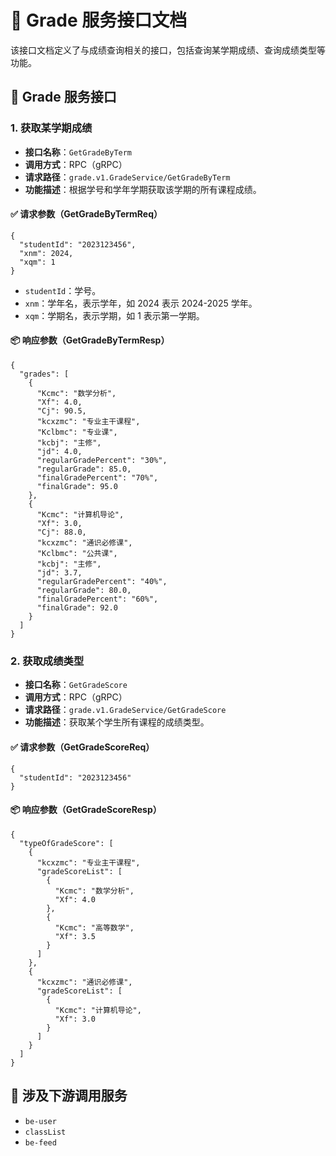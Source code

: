# 📘 Grade 服务接口文档

该接口文档定义了与成绩查询相关的接口，包括查询某学期成绩、查询成绩类型等功能。

## 🍪 Grade 服务接口

### 1. 获取某学期成绩

- **接口名称**：`GetGradeByTerm`
- **调用方式**：RPC（gRPC）
- **请求路径**：`grade.v1.GradeService/GetGradeByTerm`
- **功能描述**：根据学号和学年学期获取该学期的所有课程成绩。

#### ✅ 请求参数（GetGradeByTermReq）

```
{
  "studentId": "2023123456",
  "xnm": 2024,
  "xqm": 1
}
```

- `studentId`：学号。
- `xnm`：学年名，表示学年，如 2024 表示 2024-2025 学年。
- `xqm`：学期名，表示学期，如 1 表示第一学期。

#### 📦 响应参数（GetGradeByTermResp）

```
{
  "grades": [
    {
      "Kcmc": "数学分析",
      "Xf": 4.0,
      "Cj": 90.5,
      "kcxzmc": "专业主干课程",
      "Kclbmc": "专业课",
      "kcbj": "主修",
      "jd": 4.0,
      "regularGradePercent": "30%",
      "regularGrade": 85.0,
      "finalGradePercent": "70%",
      "finalGrade": 95.0
    },
    {
      "Kcmc": "计算机导论",
      "Xf": 3.0,
      "Cj": 88.0,
      "kcxzmc": "通识必修课",
      "Kclbmc": "公共课",
      "kcbj": "主修",
      "jd": 3.7,
      "regularGradePercent": "40%",
      "regularGrade": 80.0,
      "finalGradePercent": "60%",
      "finalGrade": 92.0
    }
  ]
}
```

### 2. 获取成绩类型

- **接口名称**：`GetGradeScore`
- **调用方式**：RPC（gRPC）
- **请求路径**：`grade.v1.GradeService/GetGradeScore`
- **功能描述**：获取某个学生所有课程的成绩类型。

#### ✅ 请求参数（GetGradeScoreReq）

```
{
  "studentId": "2023123456"
}
```

#### 📦 响应参数（GetGradeScoreResp）

```
{
  "typeOfGradeScore": [
    {
      "kcxzmc": "专业主干课程",
      "gradeScoreList": [
        {
          "Kcmc": "数学分析",
          "Xf": 4.0
        },
        {
          "Kcmc": "高等数学",
          "Xf": 3.5
        }
      ]
    },
    {
      "kcxzmc": "通识必修课",
      "gradeScoreList": [
        {
          "Kcmc": "计算机导论",
          "Xf": 3.0
        }
      ]
    }
  ]
}
```

## 🔗 涉及下游调用服务

- `be-user`
- `classList`
- `be-feed`
